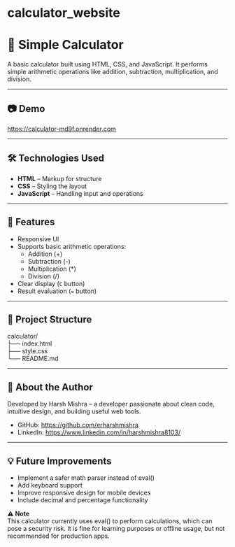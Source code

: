 # calculator_website

# 🧮 Simple Calculator

A basic calculator built using HTML, CSS, and JavaScript. It performs simple arithmetic operations like addition, subtraction, multiplication, and division.

---

## 📷 Demo

https://calculator-md9f.onrender.com

---

## 🛠️ Technologies Used

- **HTML** – Markup for structure
- **CSS** – Styling the layout
- **JavaScript** – Handling input and operations

---

## 🚀 Features

- Responsive UI
- Supports basic arithmetic operations:
  - Addition (+)
  - Subtraction (-)
  - Multiplication (*)
  - Division (/)
- Clear display (`C` button)
- Result evaluation (`=` button)

---

## 📂 Project Structure<br>
calculator/<br>
├── index.html<br>
├── style.css<br>
└── README.md<br>

---

## 🙋 About the Author<br>
Developed by Harsh Mishra – a developer passionate about clean code, intuitive design, and building useful web tools.<br>
- GitHub: https://github.com/erharshmishra<br>
- LinkedIn: https://www.linkedin.com/in/harshmishra8103/<br>

---

## 💡 Future Improvements<br>
- Implement a safer math parser instead of eval()<br>
- Add keyboard support<br>
- Improve responsive design for mobile devices<br>
- Include decimal and percentage functionality<br>

<b>⚠️ Note</b><br>
This calculator currently uses eval() to perform calculations, which can pose a security risk. It is fine for learning purposes or offline usage, but not recommended for production apps.<br>
